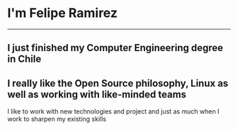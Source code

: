 # I'm Felipe Ramirez
---
## I just finished my Computer Engineering degree in Chile
## I really like the Open Source philosophy, Linux as well as working with like-minded teams

I like to work with new technologies and project and just as much when I work to sharpen my existing skills


